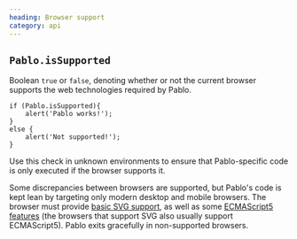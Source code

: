 ```yaml
--- 
heading: Browser support
category: api
---
```

   
`Pablo.isSupported`
-------------------

Boolean `true` or `false`, denoting whether or not the current browser supports the web technologies required by Pablo.

    if (Pablo.isSupported){
        alert('Pablo works!');
    }
    else {
        alert('Not supported!');
    }

Use this check in unknown environments to ensure that Pablo-specific code is only executed if the browser supports it.

Some discrepancies between browsers are supported, but Pablo's code is kept lean by targeting only modern desktop and mobile browsers. The browser must provide [basic SVG support][svg-support], as well as some [ECMAScript5 features][ecma5-support] (the browsers that support SVG also usually support ECMAScript5). Pablo exits gracefully in non-supported browsers.

[svg-support]: http://caniuse.com/#search=svg
[ecma5-support]: http://kangax.github.com/es5-compat-table/
